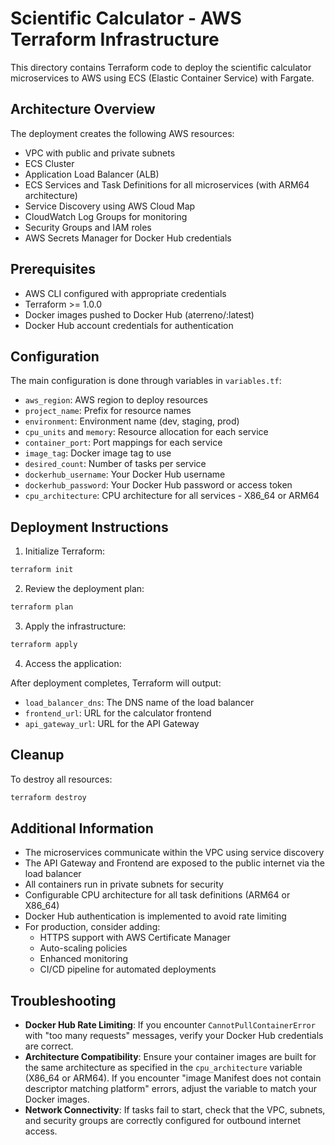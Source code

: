 # Scientific Calculator - AWS Terraform Infrastructure

This directory contains Terraform code to deploy the scientific calculator microservices to AWS using ECS (Elastic Container Service) with Fargate.

## Architecture Overview

The deployment creates the following AWS resources:

- VPC with public and private subnets
- ECS Cluster
- Application Load Balancer (ALB)
- ECS Services and Task Definitions for all microservices (with ARM64 architecture)
- Service Discovery using AWS Cloud Map
- CloudWatch Log Groups for monitoring
- Security Groups and IAM roles
- AWS Secrets Manager for Docker Hub credentials

## Prerequisites

- AWS CLI configured with appropriate credentials
- Terraform >= 1.0.0
- Docker images pushed to Docker Hub (aterreno/<service-name>:latest)
- Docker Hub account credentials for authentication

## Configuration

The main configuration is done through variables in `variables.tf`:

- `aws_region`: AWS region to deploy resources
- `project_name`: Prefix for resource names
- `environment`: Environment name (dev, staging, prod)
- `cpu_units` and `memory`: Resource allocation for each service
- `container_port`: Port mappings for each service
- `image_tag`: Docker image tag to use
- `desired_count`: Number of tasks per service
- `dockerhub_username`: Your Docker Hub username
- `dockerhub_password`: Your Docker Hub password or access token
- `cpu_architecture`: CPU architecture for all services - X86_64 or ARM64

## Deployment Instructions

1. Initialize Terraform:

```bash
terraform init
```

2. Review the deployment plan:

```bash
terraform plan
```

3. Apply the infrastructure:

```bash
terraform apply
```

4. Access the application:

After deployment completes, Terraform will output:
- `load_balancer_dns`: The DNS name of the load balancer
- `frontend_url`: URL for the calculator frontend
- `api_gateway_url`: URL for the API Gateway

## Cleanup

To destroy all resources:

```bash
terraform destroy
```

## Additional Information

- The microservices communicate within the VPC using service discovery
- The API Gateway and Frontend are exposed to the public internet via the load balancer
- All containers run in private subnets for security
- Configurable CPU architecture for all task definitions (ARM64 or X86_64)
- Docker Hub authentication is implemented to avoid rate limiting
- For production, consider adding:
  - HTTPS support with AWS Certificate Manager
  - Auto-scaling policies
  - Enhanced monitoring
  - CI/CD pipeline for automated deployments

## Troubleshooting

- **Docker Hub Rate Limiting**: If you encounter `CannotPullContainerError` with "too many requests" messages, verify your Docker Hub credentials are correct.
- **Architecture Compatibility**: Ensure your container images are built for the same architecture as specified in the `cpu_architecture` variable (X86_64 or ARM64). If you encounter "image Manifest does not contain descriptor matching platform" errors, adjust the variable to match your Docker images.
- **Network Connectivity**: If tasks fail to start, check that the VPC, subnets, and security groups are correctly configured for outbound internet access.